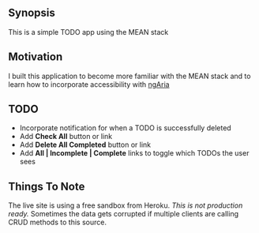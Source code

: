 ## Synopsis

This is a simple TODO app using the MEAN stack

## Motivation

I built this application to become more familiar with the MEAN stack and to learn how to incorporate accessibility with [ngAria](https://docs.angularjs.org/guide/accessibility)

## TODO

- Incorporate notification for when a TODO is successfully deleted
- Add **Check All** button or link
- Add **Delete All Completed** button or link
- Add **All | Incomplete | Complete** links to toggle which TODOs the user sees

## Things To Note

The live site is using a free sandbox from Heroku. *This is not production ready.* Sometimes the data gets corrupted if multiple clients are calling CRUD methods to this source.
